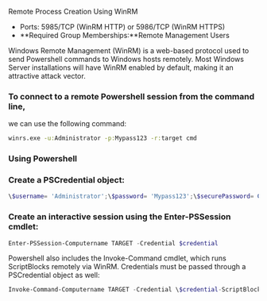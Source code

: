 
Remote Process Creation Using WinRM

- Ports: 5985/TCP (WinRM HTTP) or 5986/TCP (WinRM HTTPS)
- **Required Group Memberships:**Remote Management Users

Windows Remote Management (WinRM) is a web-based protocol used to send Powershell commands to Windows hosts remotely. Most Windows Server installations will have WinRM enabled by default, making it an attractive attack vector.

### To connect to a remote Powershell session from the command line, 

we can use the following command:

```cmd
winrs.exe -u:Administrator -p:Mypass123 -r:target cmd
```

### Using Powershell

### Create a PSCredential object:

```powershell
\$username= 'Administrator';\$password= 'Mypass123';\$securePassword= ConvertTo-SecureString\$password-AsPlainText -Force;\$credential= New-ObjectSystem.Management.Automation.PSCredential \$username,\$securePassword;
```

### Create an interactive session using the Enter-PSSession cmdlet:

```powershell
Enter-PSSession-Computername TARGET -Credential $credential
```

Powershell also includes the Invoke-Command cmdlet, which runs ScriptBlocks remotely via WinRM. Credentials must be passed through a PSCredential object as well:

```powershell
Invoke-Command-Computername TARGET -Credential \$credential-ScriptBlock {whoami}
```

